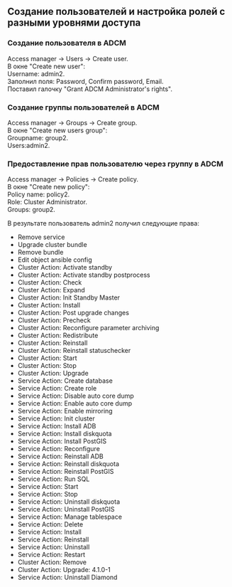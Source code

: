 ## Создание пользователей и настройка ролей с разными уровнями доступа ##   

### Создание пользователя в ADCM ###   
Access manager -> Users -> Create user.   
В окне "Create new user":   
Username: admin2.   
Заполнил поля: Password, Confirm password, Email.   
Поставил галочку "Grant ADCM Administrator's rights".   
   
### Создание группы пользователей в ADCM ###   
Access manager -> Groups -> Create group.    
В окне "Create new users group":   
Groupname: group2.   
Users:admin2.   

### Предоставление прав пользователю через группу в ADCM ###  
Access manager -> Policies -> Create policy.   
В окне "Create new policy":   
Policy name: policy2.   
Role: Cluster Administrator.   
Groups: group2.   
     
В результате пользователь admin2 получил следующие права:   
* Remove service
* Upgrade cluster bundle
* Remove bundle
* Edit object ansible config
* Cluster Action: Activate standby
* Cluster Action: Activate standby postprocess
* Cluster Action: Check
* Cluster Action: Expand
* Cluster Action: Init Standby Master
* Cluster Action: Install
* Cluster Action: Post upgrade changes
* Cluster Action: Precheck
* Cluster Action: Reconfigure parameter archiving
* Cluster Action: Redistribute
* Cluster Action: Reinstall
* Cluster Action: Reinstall statuschecker
* Cluster Action: Start
* Cluster Action: Stop
* Cluster Action: Upgrade
* Service Action: Create database
* Service Action: Create role
* Service Action: Disable auto core dump
* Service Action: Enable auto core dump
* Service Action: Enable mirroring
* Service Action: Init cluster
* Service Action: Install ADB
* Service Action: Install diskquota
* Service Action: Install PostGIS
* Service Action: Reconfigure
* Service Action: Reinstall ADB
* Service Action: Reinstall diskquota
* Service Action: Reinstall PostGIS
* Service Action: Run SQL
* Service Action: Start
* Service Action: Stop
* Service Action: Uninstall diskquota
* Service Action: Uninstall PostGIS
* Service Action: Manage tablespace
* Service Action: Delete
* Service Action: Install
* Service Action: Reinstall
* Service Action: Uninstall
* Service Action: Restart
* Cluster Action: Remove
* Cluster Action: Upgrade: 4.1.0-1
* Service Action: Uninstall Diamond
